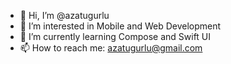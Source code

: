 - 👋 Hi, I’m @azatugurlu
- 👀 I’m interested in Mobile and Web Development
- 🌱 I’m currently learning Compose and Swift UI
- 📫 How to reach me: azatugurlu@gmail.com

<!---
azatugurlu/azatugurlu is a ✨ special ✨ repository because its `README.md` (this file) appears on your GitHub profile.
You can click the Preview link to take a look at your changes.
--->
